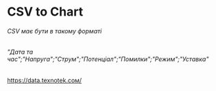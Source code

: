 # CSV to Chart
###### CSV має бути в такому форматi
###### "Дата та час";"Напруга";"Струм";"Потенціал";"Помилки";"Режим";"Уставка"
###### 
https://data.texnotek.coм/
